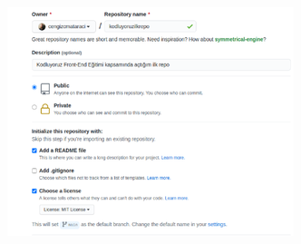 ![ilk repo](https://github.com/Kodluyoruz/taskforce/blob/main/git/odev1/figures/github.png?raw=true)